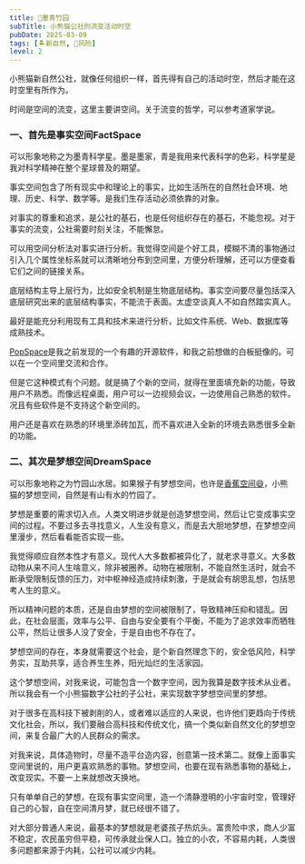 ```yaml
---
title: 🎋墨青竹园
subTitle: 小熊猫公社的流变活动时空
pubDate: 2025-03-09
tags: [🏝新自然, 🌋风险]
level: 2
---
```


小熊猫新自然公社，就像任何组织一样，首先得有自己的活动时空，然后才能在这时空里有所作为。

时间是空间的流变，这里主要讲空间。关于流变的哲学，可以参考道家学说。

### 一、首先是事实空间FactSpace

可以形象地称之为墨青科学星。墨是墨家，青是我用来代表科学的色彩，科学星是我对科学精神在整个星球普及的期望。

事实空间包含了所有现实中和理论上的事实，比如生活所在的自然社会环境、地理、历史、科学、数学等。是我们生存活动必须依靠的对象。

对事实的尊重和追求，是公社的基石，也是任何组织存在的基石，不能忽视。对于事实的流变，公社需要时刻关注，不能懈怠。

可以用空间分析法对事实进行分析。我觉得空间是个好工具，模糊不清的事物通过引入几个属性坐标系就可以清晰地分布到空间里，方便分析理解，还可以方便查看它们之间的链接关系。

底层结构主导上层行为，比如安全机制是生物底层结构。事实空间要尽量包括深入底层研究出来的底层结构事实，不能流于表面。太虚空谈真人不如自然踏实真人。

最好是能充分利用现有工具和技术来进行分析，比如文件系统、Web、数据库等成熟技术。

[PopSpace](https://popspace.io/)是我之前发现的一个有趣的开源软件，和我之前想做的白板挺像的。可以在一个空间里交流和合作。

但是它这种模式有个问题。就是搞了个新的空间，就得在里面填充新的功能，导致用户不熟悉。而像远程桌面，用户可以一边视频会议，一边使用自己熟悉的软件。况且有些软件是不支持这个新空间的。

用户还是喜欢在熟悉的环境里添砖加瓦，而不喜欢进入全新的环境去熟悉很多全新的功能。

### 二、其次是梦想空间DreamSpace

可以形象地称之为竹园山水居。如果猴子有梦想空间，也许是[香蕉空间😄](https://www.bananaspace.org/)，小熊猫的梦想空间，自然是有山有水的竹园了。

梦想是重要的需求切入点。人类文明进步就是创造梦想空间，然后让它变成事实空间的过程。不要过多去寻找意义，人生没有意义，而是去大胆地梦想，在梦想空间里漫步，然后看看能否实现一些。

我觉得顺应自然本性才有意义。现代人大多数都被异化了，就老求寻意义。大多数动物从来不问人生啥意义，除非被圈养。动物在被限制，不能自然生活时，就会不断承受限制反馈的压力，对中枢神经造成持续刺激，于是就会有胡思乱想，包括思考人生的意义。

所以精神问题的本质，还是自由梦想的空间被限制了，导致精神压抑和错乱。因此，在社会层面，效率与公平、自由与安全要有个平衡，不能为了追求效率而牺牲公平，然后让很多人没了安全，于是自由也不存在了。

梦想空间的存在，本身就需要这个社会，是个新自然理念下的，安全低风险，科学务实，互助共享，适合养生生养，阳光灿烂的生活家园。

这个梦想空间，对我来说，可能包含一个数字空间，因为我算是数字技术从业者。所以我会有一个小熊猫数字公社的子公社，来实现数字梦想空间里的梦想。

对于很多在高科技下被剥削的人，或者难以适应的人来说，也许他们更趋向于传统文化社会，所以，我们要融合高科技和传统文化，搞一个类似新自然文化的梦想空间，来复合最广大的人民群众的需求。

对我来说，具体造物时，尽量不造平台造内容，创意第一技术第二。就像上面事实空间里说的，用户更喜欢熟悉的事物。梦想空间，也要在现有熟悉事物的基础上，改变现实。不要一上来就想改天换地。

只有单单自己的梦想，在现有事实空间里，造一个清静澄明的小宇宙时空，管理好自己的心智，自在空间清月梦，就已经很不错了。

对大部分普通人来说，最基本的梦想就是老婆孩子热炕头。富贵险中求，商人少富不稳定，农民虽穷但平稳，可传承就业保人口。独立的小农，不容易内耗，人类很多问题都来源于内耗，公社可以减少内耗。
